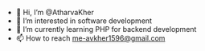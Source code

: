 - 👋 Hi, I’m @AtharvaKher
- 👀 I’m interested in software development
- 🌱 I’m currently learning PHP for backend development
- 📫 How to reach me-avkher1596@gmail.com

<!---
AtharvaKher1596/AtharvaKher1596 is a ✨ special ✨ repository because its `README.md` (this file) appears on your GitHub profile.
You can click the Preview link to take a look at your changes.
--->
